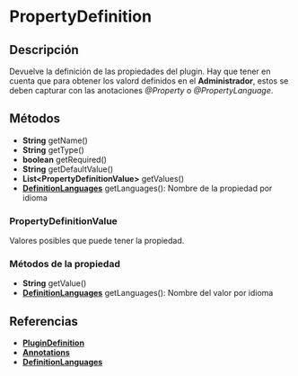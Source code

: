 # PropertyDefinition

## Descripción

Devuelve la definición de las propiedades del plugin. Hay que tener en cuenta que para obtener los valord definidos en el **Administrador**, estos se deben capturar con las anotaciones *@Property* o *@PropertyLanguage*.

## Métodos

- **String** getName()
- **String** getType()
- **boolean** getRequired()
- **String** getDefaultValue()
- **List\<PropertyDefinitionValue>** getValues()
- **[DefinitionLanguages](DefinitionLanguages.md)** getLanguages(): Nombre de la propiedad por idioma

### PropertyDefinitionValue

Valores posibles que puede tener la propiedad.

### Métodos de la propiedad

- **String** getValue()
- **[DefinitionLanguages](DefinitionLanguages.md)** getLanguages(): Nombre del valor por idioma

## Referencias

- **[PluginDefinition](PluginDefinition.md)**
- **[Annotations](../../Annotations.md)**
- **[DefinitionLanguages](DefinitionLanguages.md)**
